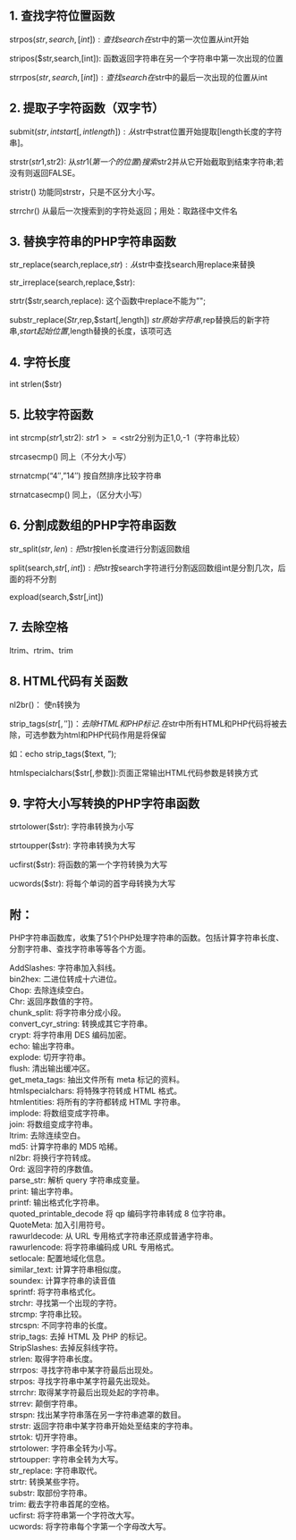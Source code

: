 ## 1. 查找字符位置函数

strpos($str,search,[int]): 查找search在$str中的第一次位置从int开始

stripos($str,search,[int]): 函数返回字符串在另一个字符串中第一次出现的位置

strrpos($str,search,[int]): 查找search在$str中的最后一次出现的位置从int

## 2. 提取子字符函数（双字节）

submit($str,int start[,int length]): 从$str中strat位置开始提取[length长度的字符串]。

strstr($str1,$str2): 从$str1(第一个的位置)搜索$str2并从它开始截取到结束字符串;若没有则返回FALSE。

stristr() 功能同strstr，只是不区分大小写。

strrchr() 从最后一次搜索到的字符处返回；用处：取路径中文件名

## 3. 替换字符串的PHP字符串函数

str_replace(search,replace,$str): 从$str中查找search用replace来替换

str_irreplace(search,replace,$str):

strtr($str,search,replace): 这个函数中replace不能为”";

substr_replace($Str,$rep,$start[,length]) $str原始字符串,$rep替换后的新字符串,$start起始位置,$length替换的长度，该项可选

## 4. 字符长度

int strlen($str)

## 5. 比较字符函数

int strcmp($str1,$str2): $str1>=<$str2分别为正1,0,-1（字符串比较）

strcasecmp() 同上（不分大小写）

strnatcmp(“4″,”14″) 按自然排序比较字符串

strnatcasecmp() 同上，（区分大小写）

## 6. 分割成数组的PHP字符串函数

str_split($str,len): 把$str按len长度进行分割返回数组

split(search,$str[,int]): 把$str按search字符进行分割返回数组int是分割几次，后面的将不分割

expload(search,$str[,int])

## 7. 去除空格

ltrim、rtrim、trim

## 8. HTML代码有关函数

nl2br()： 使n转换为  
  
strip_tags($str[,''])： 去除HTML和PHP标记.在$str中所有HTML和PHP代码将被去除，可选参数为html和PHP代码作用是将保留

如：echo strip_tags($text, ”);

htmlspecialchars($str[,参数]):页面正常输出HTML代码参数是转换方式

## 9. 字符大小写转换的PHP字符串函数

strtolower($str): 字符串转换为小写

strtoupper($str): 字符串转换为大写

ucfirst($str): 将函数的第一个字符转换为大写

ucwords($str): 将每个单词的首字母转换为大写

## 附：

PHP字符串函数库，收集了51个PHP处理字符串的函数。包括计算字符串长度、分割字符串、查找字符串等等各个方面。

AddSlashes: 字符串加入斜线。  
bin2hex: 二进位转成十六进位。  
Chop: 去除连续空白。  
Chr: 返回序数值的字符。  
chunk_split: 将字符串分成小段。  
convert_cyr_string: 转换成其它字符串。  
crypt: 将字符串用 DES 编码加密。  
echo: 输出字符串。  
explode: 切开字符串。  
flush: 清出输出缓冲区。  
get_meta_tags: 抽出文件所有 meta 标记的资料。  
htmlspecialchars: 将特殊字符转成 HTML 格式。  
htmlentities: 将所有的字符都转成 HTML 字符串。  
implode: 将数组变成字符串。  
join: 将数组变成字符串。  
ltrim: 去除连续空白。  
md5: 计算字符串的 MD5 哈稀。  
nl2br: 将换行字符转成。  
Ord: 返回字符的序数值。  
parse_str: 解析 query 字符串成变量。  
print: 输出字符串。  
printf: 输出格式化字符串。  
quoted_printable_decode 将 qp 编码字符串转成 8 位字符串。  
QuoteMeta: 加入引用符号。  
rawurldecode: 从 URL 专用格式字符串还原成普通字符串。  
rawurlencode: 将字符串编码成 URL 专用格式。  
setlocale: 配置地域化信息。  
similar_text: 计算字符串相似度。  
soundex: 计算字符串的读音值  
sprintf: 将字符串格式化。  
strchr: 寻找第一个出现的字符。  
strcmp: 字符串比较。  
strcspn: 不同字符串的长度。  
strip_tags: 去掉 HTML 及 PHP 的标记。  
StripSlashes: 去掉反斜线字符。  
strlen: 取得字符串长度。  
strrpos: 寻找字符串中某字符最后出现处。  
strpos: 寻找字符串中某字符最先出现处。  
strrchr: 取得某字符最后出现处起的字符串。  
strrev: 颠倒字符串。  
strspn: 找出某字符串落在另一字符串遮罩的数目。  
strstr: 返回字符串中某字符串开始处至结束的字符串。  
strtok: 切开字符串。  
strtolower: 字符串全转为小写。  
strtoupper: 字符串全转为大写。  
str_replace: 字符串取代。  
strtr: 转换某些字符。  
substr: 取部份字符串。  
trim: 截去字符串首尾的空格。  
ucfirst: 将字符串第一个字符改大写。  
ucwords: 将字符串每个字第一个字母改大写。

